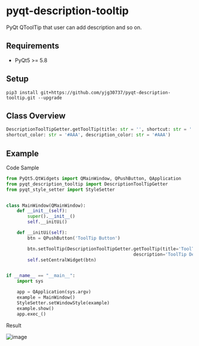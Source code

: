 # pyqt-description-tooltip
PyQt QToolTip that user can add description and so on.

## Requirements
* PyQt5 >= 5.8

## Setup
```pip3 install git+https://github.com/yjg30737/pyqt-description-tooltip.git --upgrade```

## Class Overview
```python
DescriptionToolTipGetter.getToolTip(title: str = '', shortcut: str = '', description: str = '', 
shortcut_color: str = '#AAA', description_color: str = '#AAA')
```

## Example
Code Sample
```python
from PyQt5.QtWidgets import QMainWindow, QPushButton, QApplication
from pyqt_description_tooltip import DescriptionToolTipGetter
from pyqt_style_setter import StyleSetter


class MainWindow(QMainWindow):
    def __init__(self):
        super().__init__()
        self.__initUi()

    def __initUi(self):
        btn = QPushButton('ToolTip Button')

        btn.setToolTip(DescriptionToolTipGetter.getToolTip(title='ToolTip Title', shortcut='Ctrl+T',
                                                description='ToolTip Description.',))
        self.setCentralWidget(btn)


if __name__ == "__main__":
    import sys

    app = QApplication(sys.argv)
    example = MainWindow()
    StyleSetter.setWindowStyle(example)
    example.show()
    app.exec_()
```

Result

![image](https://user-images.githubusercontent.com/55078043/159687417-3a6adfe8-4f52-4b2e-ad13-4dac51f3d17c.png)


